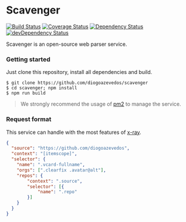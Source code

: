 # Scavenger

[![Build Status](https://img.shields.io/travis/diogoazevedos/scavenger/master.svg)](https://travis-ci.org/diogoazevedos/scavenger)
[![Coverage Status](https://img.shields.io/coveralls/diogoazevedos/scavenger.svg)](https://coveralls.io/github/diogoazevedos/scavenger)
[![Dependency Status](https://img.shields.io/david/diogoazevedos/scavenger.svg)](https://david-dm.org/diogoazevedos/scavenger)
[![devDependency Status](https://img.shields.io/david/dev/diogoazevedos/scavenger.svg)](https://david-dm.org/diogoazevedos/scavenger#info=devDependencies)

Scavenger is an open-source web parser service.

### Getting started

Just clone this repository, install all dependencies and build.

```shell
$ git clone https://github.com/diogoazevedos/scavenger
$ cd scavenger; npm install
$ npm run build
```

> We strongly recommend the usage of [pm2](http://pm2.keymetrics.io) to manage the service.

### Request format

This service can handle with the most features of [x-ray](https://github.com/lapwinglabs/x-ray). 

```json
{
  "source": "https://github.com/diogoazevedos",
  "context": "[itemscope]",
  "selector": {
    "name": ".vcard-fullname",
    "orgs": [".clearfix .avatar@alt"],
    "repos": {
        "context": ".source",
        "selector": [{
            "name": ".repo"
        }]
    }
  }
}
```
